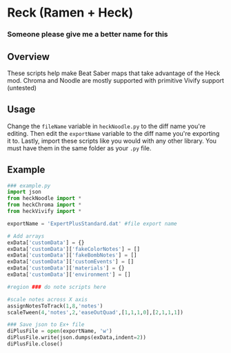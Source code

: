 # Reck (Ramen + Heck)
### Someone please give me a better name for this

## Overview
These scripts help make Beat Saber maps that take advantage of the Heck mod. Chroma and Noodle are mostly supported with primitive Vivify support (untested)



## Usage
Change the `fileName` variable in `heckNoodle.py` to the diff name you're editing. Then edit the `exportName` variable to the diff name you're exporting it to. Lastly, import these scripts like you would with any other library. You must have them in the same folder as your `.py` file. 

## Example
```python
### example.py
import json
from heckNoodle import *
from heckChroma import *
from heckVivify import *

exportName = 'ExpertPlusStandard.dat' #file export name

# Add arrays
exData['customData'] = {}
exData['customData']['fakeColorNotes'] = []
exData['customData']['fakeBombNotes'] = []
exData['customData']['customEvents'] = []
exData['customData']['materials'] = {}
exData['customData']['environment'] = []

#region ### do note scripts here

#scale notes across X axis
assignNotesToTrack(1,8,'notes')
scaleTween(4,'notes',2,'easeOutQuad',[1,1,1,0],[2,1,1,1])

### Save json to Ex+ file
diPlusFile = open(exportName, 'w')
diPlusFile.write(json.dumps(exData,indent=2))
diPlusFile.close()
```
